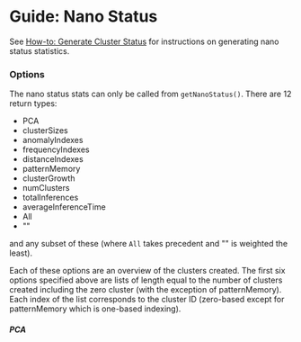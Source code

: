 # Guide: Nano Status

See [How-to: Generate Cluster Status](http://github.com) for instructions on generating nano status statistics.

### Options
The nano status stats can only be called from `getNanoStatus()`. There are 12 return types:
- PCA
- clusterSizes
- anomalyIndexes
- frequencyIndexes
- distanceIndexes
- patternMemory
- clusterGrowth
- numClusters
- totalInferences
- averageInferenceTime
- All
- ""

and any subset of these (where `All` takes precedent and "" is weighted the least).

Each of these options are an overview of the clusters created. The first six options specified above are lists of length equal to the number of clusters created including the zero cluster (with the exception of patternMemory). Each index of the list corresponds to the cluster ID (zero-based except for patternMemory which is one-based indexing).

##### PCA
